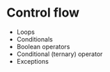 # Control flow

* Loops
* Conditionals
* Boolean operators
* Conditional (ternary) operator
* Exceptions


